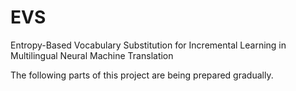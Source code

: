 # EVS
Entropy-Based Vocabulary Substitution for Incremental Learning in Multilingual Neural Machine Translation


The following parts of this project are being prepared gradually.
